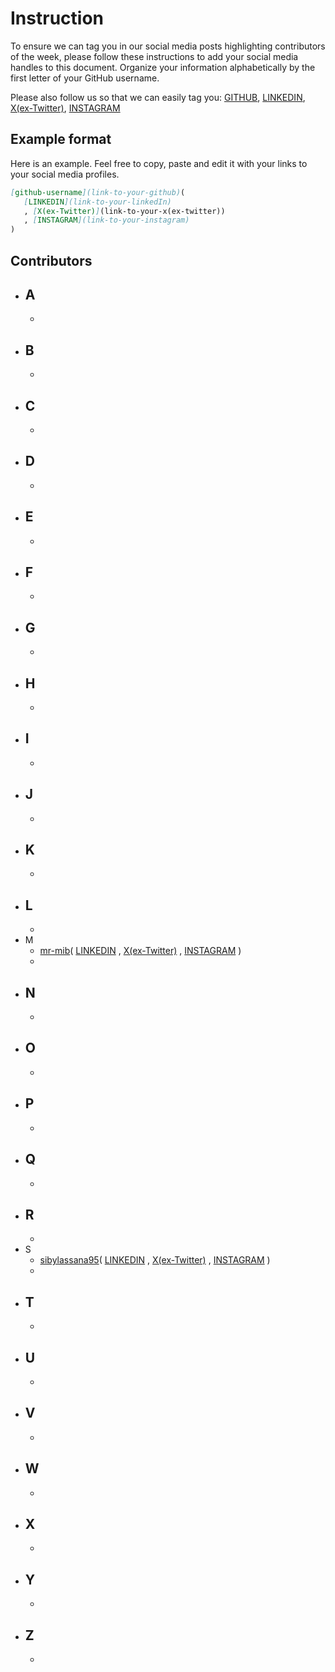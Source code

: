 # Instruction
To ensure we can tag you in our social media posts highlighting contributors of the week, please follow these instructions to add your social media handles to this document. Organize your information alphabetically by the first letter of your GitHub username.

Please also follow us so that we can easily tag you:
[GITHUB](https://github.com/mr-mib), [LINKEDIN](https://www.linkedin.com/in/moustapha-ibrahima-ba-194bb2194/), [X(ex-Twitter)](https://twitter.com/M_I_Ba), [INSTAGRAM](https://www.instagram.com/moustapha_ibrahima_ba/)

## Example format

Here is an example. Feel free to copy, paste and edit it with your links to your social media profiles.

```markdown
[github-username](link-to-your-github)(
   [LINKEDIN](link-to-your-linkedIn)
   , [X(ex-Twitter)](link-to-your-x(ex-twitter))
   , [INSTAGRAM](link-to-your-instagram)
)
```

## Contributors

- A
    -  
    - 
- B
    -  
    - 
- C
    -  
    - 
- D
    -  
    - 
- E
    -  
    - 
- F
    -  
    - 
- G
    -  
    - 
- H
    -  
    - 
- I
    -  
    - 
- J
    -  
    - 
- K
    -  
    - 
- L
    - 
    - 
- M
    - [mr-mib](https://github.com/mr-mib)(
        [LINKEDIN](https://www.linkedin.com/in/moustapha-ibrahima-ba-194bb2194/)
        , [X(ex-Twitter)](https://twitter.com/M_I_Ba)
        , [INSTAGRAM](https://www.instagram.com/moustapha_ibrahima_ba/)
        )
    - 
- N
    -  
    - 
- O
    -  
    - 
- P
    -  
    - 
- Q
    -  
    - 
- R
    -  
    - 
- S
    - [sibylassana95](http://github.com/sibylassana95/)(
   [LINKEDIN](https://www.linkedin.com/in/sibylassana/)
   , [X(ex-Twitter)](https://twitter.com/sibyog13)
   , [INSTAGRAM](https://instagram.com/siby_global)
    )   
    - 
- T
    -  
    - 
- U
    -  
    - 
- V
    -  
    - 
- W
    -  
    - 
- X
    -  
    - 
- Y
    -  
    - 
- Z
    -  
    - 